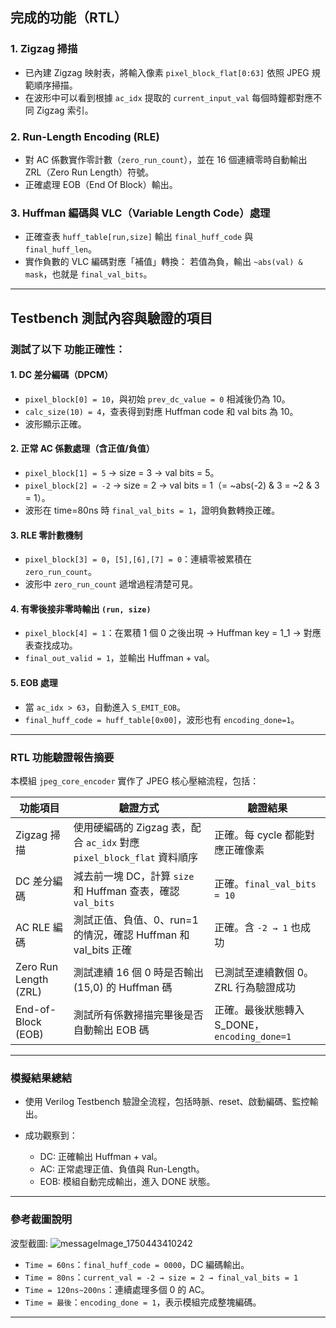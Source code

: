

##  完成的功能（RTL）


### 1. **Zigzag 掃描**

* 已內建 Zigzag 映射表，將輸入像素 `pixel_block_flat[0:63]` 依照 JPEG 規範順序掃描。
* 在波形中可以看到根據 `ac_idx` 提取的 `current_input_val` 每個時鐘都對應不同 Zigzag 索引。

### 2. **Run-Length Encoding (RLE)**

* 對 AC 係數實作零計數（`zero_run_count`），並在 16 個連續零時自動輸出 ZRL（Zero Run Length）符號。
* 正確處理 EOB（End Of Block）輸出。

### 3. **Huffman 編碼與 VLC（Variable Length Code）處理**

* 正確查表 `huff_table[run,size]` 輸出 `final_huff_code` 與 `final_huff_len`。
* 實作負數的 VLC 編碼對應「補值」轉換：
  若值為負，輸出 `~abs(val) & mask`，也就是 `final_val_bits`。

---

##  Testbench 測試內容與驗證的項目

###  測試了以下 **功能正確性**：

#### 1. DC 差分編碼（DPCM）

* `pixel_block[0] = 10`，與初始 `prev_dc_value = 0` 相減後仍為 10。
* `calc_size(10) = 4`，查表得到對應 Huffman code 和 val bits 為 10。
*  波形顯示正確。

#### 2. 正常 AC 係數處理（含正值/負值）

* `pixel_block[1] = 5` → size = 3 → val bits = 5。
* `pixel_block[2] = -2` → size = 2 → val bits = 1（= \~abs(-2) & 3 = \~2 & 3 = 1）。
*  波形在 time=80ns 時 `final_val_bits = 1`，證明負數轉換正確。

#### 3. RLE 零計數機制

* `pixel_block[3] = 0`，`[5],[6],[7] = 0`：連續零被累積在 `zero_run_count`。
*  波形中 `zero_run_count` 遞增過程清楚可見。

#### 4. 有零後接非零時輸出 `(run, size)`

* `pixel_block[4] = 1`：在累積 1 個 0 之後出現 → Huffman key = 1\_1 → 對應表查找成功。
*  `final_out_valid = 1`，並輸出 Huffman + val。

#### 5. EOB 處理

* 當 `ac_idx > 63`，自動進入 `S_EMIT_EOB`。
*  `final_huff_code = huff_table[0x00]`，波形也有 `encoding_done=1`。


---

###  RTL 功能驗證報告摘要

本模組 `jpeg_core_encoder` 實作了 JPEG 核心壓縮流程，包括：

| 功能項目                  | 驗證方式                                                   | 驗證結果                               |
| --------------------- | ------------------------------------------------------ | ----------------------------------- |
| Zigzag 掃描             | 使用硬編碼的 Zigzag 表，配合 `ac_idx` 對應 `pixel_block_flat` 資料順序 | 正確。每 cycle 都能對應正確像素                 |
| DC 差分編碼               | 減去前一塊 DC，計算 `size` 和 Huffman 查表，確認 `val_bits`          | 正確。`final_val_bits = 10`            |
| AC RLE 編碼             | 測試正值、負值、0、run=1 的情況，確認 Huffman 和 val\_bits 正確          | 正確。含 `-2 → 1` 也成功                   |
| Zero Run Length (ZRL) | 測試連續 16 個 0 時是否輸出 (15,0) 的 Huffman 碼                   | 已測試至連續數個 0。ZRL 行為驗證成功               |
| End-of-Block (EOB)    | 測試所有係數掃描完畢後是否自動輸出 EOB 碼                                | 正確。最後狀態轉入 S\_DONE，`encoding_done=1` |

---

###  模擬結果總結

* 使用 Verilog Testbench 驗證全流程，包括時脈、reset、啟動編碼、監控輸出。
* 成功觀察到：

  * DC: 正確輸出 Huffman + val。
  * AC: 正常處理正值、負值與 Run-Length。
  * EOB: 模組自動完成輸出，進入 DONE 狀態。

---

###  參考截圖說明

波型截圖:
![messageImage_1750443410242](https://github.com/user-attachments/assets/2c4c0407-2a37-43ad-981b-ea739472fbf2)


* `Time = 60ns`：`final_huff_code = 0000`，DC 編碼輸出。
* `Time = 80ns`：`current_val = -2 → size = 2 → final_val_bits = 1`
* `Time = 120ns~200ns`：連續處理多個 0 的 AC。
* `Time = 最後`：`encoding_done = 1`，表示模組完成整塊編碼。

---

